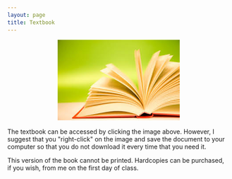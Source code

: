 ```yaml
---
layout: page
title: Textbook
---
```


<div style="text-align:center">
<a href="IntroStats_noPrint.pdf"><img src="../img/book.jpg" alt="textbook"></a>
</div>

The textbook can be accessed by clicking the image above.  However, I suggest that you "right-click" on the image and save the document to your computer so that you do not download it every time that you need it.

This version of the book cannot be printed.  Hardcopies can be purchased, if you wish, from me on the first day of class.
